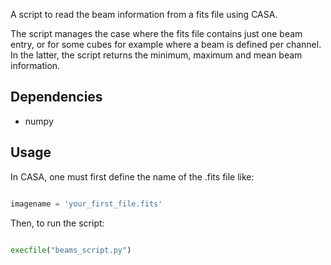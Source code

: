 A script to read the beam information from a fits file using CASA.

The script manages the case where the fits file contains just one beam entry, or for some cubes for example where a beam is defined per channel. In the latter, the script returns the minimum, maximum and mean beam information.

## Dependencies

* numpy

## Usage

In CASA, one must first define the name of the .fits file like:

``` python

imagename = 'your_first_file.fits'

```

Then, to run the script:

``` python

execfile("beams_script.py")

```


